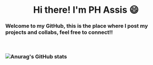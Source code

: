 <h1 align='center'> Hi there! I'm PH Assis &#128516;
<h3> Welcome to my GitHub, this is the place where I post my projects and collabs, feel free to connect!!<br/>
<br/>
<br/>

![Anurag's GitHub stats](https://github-readme-stats-sigma-five.vercel.app/api?username=imphassis&show_icons=true&theme=nord)

